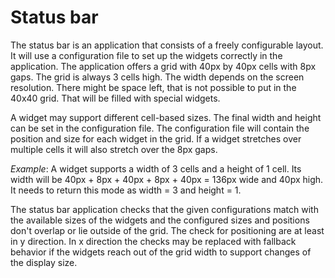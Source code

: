 # Status bar
The status bar is an application that consists of a freely configurable layout. It will use a configuration file to set up the widgets correctly in the application. The application offers a grid with 40px by 40px cells with 8px gaps. The grid is always 3 cells high. The width depends on the screen resolution. There might be space left, that is not possible to put in the 40x40 grid. That will be filled with special widgets.

A widget may support different cell-based sizes. The final width and height can be set in the configuration file. The configuration file will contain the position and size for each widget in the grid. If a widget stretches over multiple cells it will also stretch over the 8px gaps.

*Example*: A widget supports a width of 3 cells and a height of 1 cell. Its width will be 40px + 8px + 40px + 8px + 40px = 136px wide and 40px high. It needs to return this mode as width = 3 and height = 1.

The status bar application checks that the given configurations match with the available sizes of the widgets and the configured sizes and positions don't overlap or lie outside of the grid. The check for positioning are at least in y direction. In x direction the checks may be replaced with fallback behavior if the widgets reach out of the grid width to support changes of the display size.